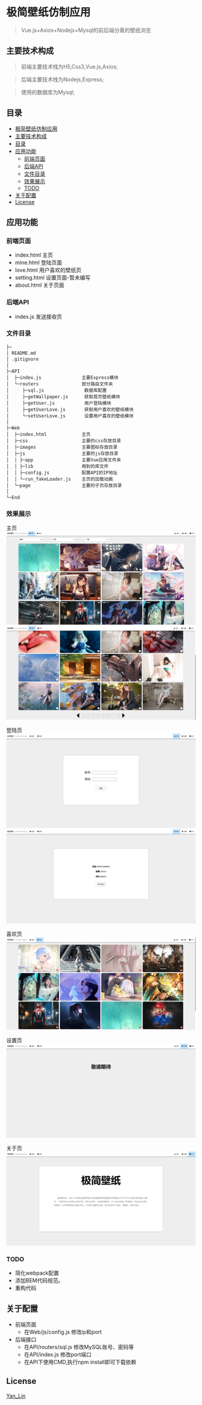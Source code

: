 # 极简壁纸仿制应用

> Vue.js+Axios+Nodejs+Mysql的前后端分离的壁纸浏览

## 主要技术构成

> 前端主要技术栈为H5,Css3,Vue.js,Axios;

>后端主要技术栈为Nodejs,Express;

>使用的数据库为Mysql;

## 目录
* [极简壁纸仿制应用](#极简壁纸仿制应用)
* [主要技术构成](#主要技术构成)
* [目录](#目录)
* [应用功能](#应用功能)
    * [前端页面](#前端页面)
    * [后端API](#后端API)
    * [文件目录](#文件目录)
    * [效果展示](#效果展示)
    * [TODO](#TODO)
* [关于配置](#关于配置)
* [License](#License)

## 应用功能
### 前端页面
- index.html           主页
- mine.html            登陆页面
- love.html            用户喜欢的壁纸页
- setting.html         设置页面-暂未编写
- about.html           关于页面
### 后端API
- index.js             发送接收页

### 文件目录
```
├─
│ README.md 
│ .gitignore 
│
├─API
│  ├─index.js               主要Express模块
│  └─routers                部分路由文件夹
│     ├─sql.js               数据库配置
│     ├─getWallpaper.js      获取首页壁纸模块
│     ├─getUser.js           用户登陆模块
│     ├─getUserLove.js       获取用户喜欢的壁纸模块
│     └─setUserLove.js       设置用户喜欢的壁纸模块
│
├─Web
│  ├─index.html             主页
│  ├─css                    主要的css存放目录
│  ├─images                 主要图标存放目录
│  ├─js                     主要的js存放目录
│  │ ├─app                  主要Vue应用文件夹
│  │ ├─lib                  用到的库文件
│  │ ├─config.js            配置API的IP地址
│  │ └─run_fakeLoader.js    主页的加载动画
│  └─page                   主要的子页存放目录
│
└─End
```

### 效果展示
主页
![主页](Preview/index.png)
![主页](Preview/index1.png)

登陆页
![登陆页](Preview/mine.png)
![登陆页](Preview/mine1.png)

喜欢页
![喜欢页](Preview/love.png)

设置页
![设置页](Preview/setting.png)

关于页
![关于页](Preview/about.png)

### TODO
- 简化webpack配置
- 添加BEM代码规范。
- 重构代码
## 关于配置
- 前端页面
  - 在Web/js/config.js 修改ip和port
- 后端接口
  - 在API/routers/sql.js 修改MySQL账号、密码等
  - 在API/index.js 修改port端口
  - 在API下使用CMD,执行npm install即可下载依赖

## License

[Yan_Lin](https://github.com/1730933627/Wallpaper/README.md)